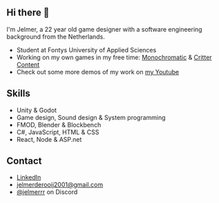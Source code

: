 ## Hi there 👋
I'm Jelmer, a 22 year old game designer with a software engineering background from the Netherlands.

- Student at Fontys University of Applied Sciences
- Working on my own games in my free time: [Monochromatic](https://github.com/Jelmerrr/Monochromatic) & [Critter Content](https://github.com/Jelmerrr/Critter-Content)
- Check out some more demos of my work on [my Youtube](https://www.youtube.com/@JelmerrR-sc3uq)

## Skills
- Unity & Godot
- Game design, Sound design & System programming
- FMOD, Blender & Blockbench
- C#, JavaScript, HTML & CSS
- React, Node & ASP.net

## Contact
- [LinkedIn](https://www.linkedin.com/in/jelmerderooij/)
- jelmerderooij2001@gmail.com
- [@jelmerrr](./) on Discord

<!--
**Jelmerrr/Jelmerrr** is a ✨ _special_ ✨ repository because its `README.md` (this file) appears on your GitHub profile.

Here are some ideas to get you started:

- 🔭 I’m currently working on ...
- 🌱 I’m currently learning ...
- 👯 I’m looking to collaborate on ...
- 🤔 I’m looking for help with ...
- 💬 Ask me about ...
- 📫 How to reach me: ...
- 😄 Pronouns: ...
- ⚡ Fun fact: ...
-->
